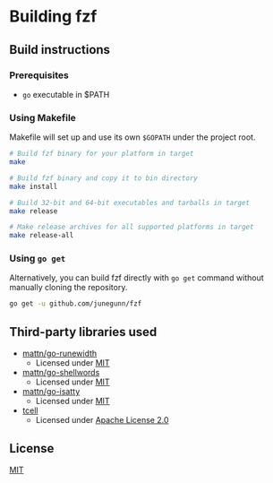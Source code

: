 Building fzf
============

Build instructions
------------------

### Prerequisites

- `go` executable in $PATH

### Using Makefile
Makefile will set up and use its own `$GOPATH` under the project root.

```sh
# Build fzf binary for your platform in target
make

# Build fzf binary and copy it to bin directory
make install

# Build 32-bit and 64-bit executables and tarballs in target
make release

# Make release archives for all supported platforms in target
make release-all
```

### Using `go get`

Alternatively, you can build fzf directly with `go get` command without
manually cloning the repository.

```sh
go get -u github.com/junegunn/fzf
```

Third-party libraries used
--------------------------

- [mattn/go-runewidth](https://github.com/mattn/go-runewidth)
    - Licensed under [MIT](http://mattn.mit-license.org)
- [mattn/go-shellwords](https://github.com/mattn/go-shellwords)
    - Licensed under [MIT](http://mattn.mit-license.org)
- [mattn/go-isatty](https://github.com/mattn/go-isatty)
    - Licensed under [MIT](http://mattn.mit-license.org)
- [tcell](https://github.com/gdamore/tcell)
    - Licensed under [Apache License 2.0](https://github.com/gdamore/tcell/blob/master/LICENSE)

License
-------

[MIT](LICENSE)
